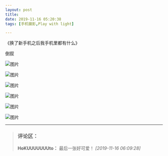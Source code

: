 ```yaml
---
layout: post
title: 
date: 2019-11-16 05:20:38
tags: [手机摄影,Play with light]

---
```

《换了新手机之后我手机里都有什么》

倒叙


![图片](./img/ang4SjhuSGNnSGFCbTJCRU9YblpGMlMzWHVrdVhYb3REQjBWMENYVklqSk14MFhKcGppZ0F3PT0.jpg)

![图片](./img/ang4SjhuSGNnSGFCbTJCRU9YblpGL2tFR1k5SVdFVkRlL2IwYWZUSmJWUERvT3JtYmVRWUxRPT0.jpg)

![图片](./img/ang4SjhuSGNnSGFCbTJCRU9YblpGNm0xK3MzdzNXM1p2K2RrYzhuUDJMZDh3WnJpcmV0S09RPT0.jpg)

![图片](./img/ang4SjhuSGNnSGFCbTJCRU9YblpGd2Y2YUhRVE82NWpyZldZSEF6T3BneG9XNnczZXAyS2hRPT0.jpg)

![图片](./img/ang4SjhuSGNnSGFCbTJCRU9YblpGMjUvUTFpSHVHa1Z4SG0wQjZIZWt5MjhYOW9STXplVERRPT0.jpg)

![图片](./img/ang4SjhuSGNnSGFCbTJCRU9YblpGNXBuSXB5VmRTSWwvYXE2UkVQSzJGV0RmWDZBMVV5QldnPT0.jpg)


---
> ### 评论区：
>**HoKUUUUUUUto：** 最后一张好可爱！  *[2019-11-16 06:09:28]*
>
>
